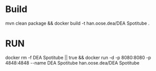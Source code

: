 # Build
mvn clean package && docker build -t han.oose.dea/DEA Spotitube .

# RUN

docker rm -f DEA Spotitube || true && docker run -d -p 8080:8080 -p 4848:4848 --name DEA Spotitube han.oose.dea/DEA Spotitube 